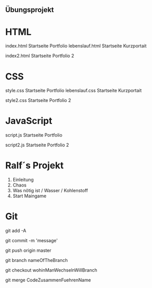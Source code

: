 ## Übungsprojekt

# HTML

index.html Startseite Portfolio
lebenslauf.html Startseite Kurzportait

index2.html Startseite Portfolio 2

# CSS

style.css Startseite Portfolio
lebenslauf.css Startseite Kurzportait

style2.css Startseite Portfolio 2

<!-- margin: 0 auto;
display: block; -->

# JavaScript

script.js Startseite Portfolio

script2.js Startseite Portfolio 2

# Ralf´s Projekt

1. Einleitung
2. Chaos
3. Was nötig ist / Wasser / Kohlenstoff
4. Start Maingame

# Git

git add -A

<!-- alles adden -->

git commit -m 'message'

<!-- commiten mit Nachricht -->

git push origin master

<!-- das master branch zu github hochladen -->

git branch nameOfTheBranch

<!-- neuen Branch erstellen -->

git checkout wohinManWechselnWillBranch

<!-- Branch wechseln -->

git merge CodeZusammenFuehrenName

<!-- Zusammenführen angeben welches überschrieben werden soll-->
